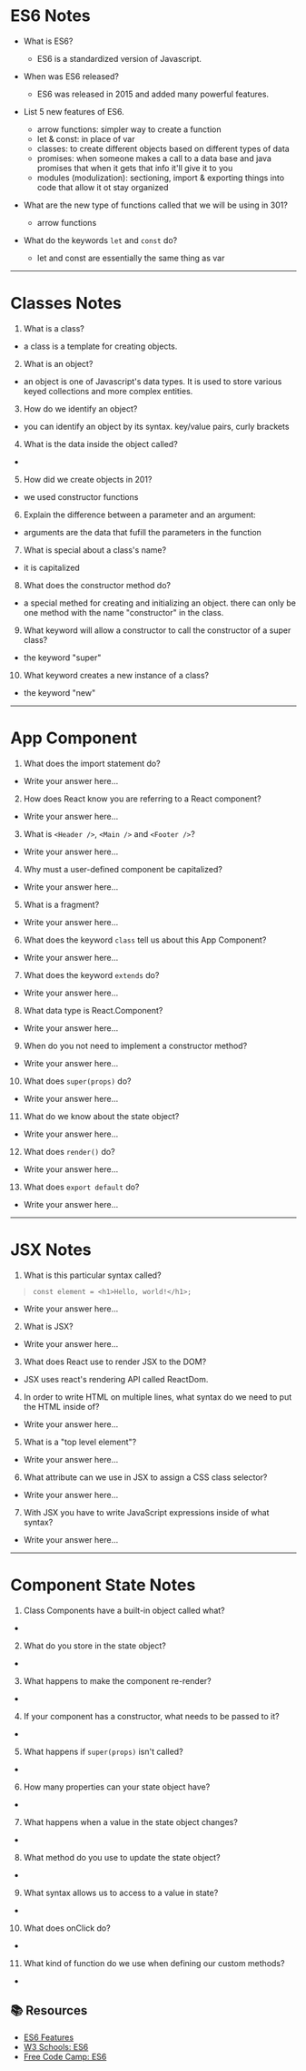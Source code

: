 <!-- <h3 align="center"><a href="class-07/README.md">👈 Back to Table of Contents</a></h3>

--- -->

# ES6 Notes
- What is ES6?
  -  ES6 is a standardized version of Javascript.

- When was ES6 released?
  -  ES6 was released in 2015 and added many powerful features.

- List 5 new features of ES6.
  -  arrow functions: simpler way to create a function 
  -  let & const: in place of var
  -  classes: to create different objects based on different types of data 
  -  promises: when someone makes a call to a data base and java promises that when it gets that info it'll give it to you
  -  modules (modulization): sectioning, import & exporting things into code that allow it ot stay organized

- What are the new type of functions called that we will be using in 301?
  -  arrow functions 

- What do the keywords `let` and `const` do?
  -  let and const are essentially the same thing as var

---
# Classes Notes
1. What is a class?
- a class is a template for creating objects.

2. What is an object?
- an object is one of Javascript's data types. It is used to store various keyed collections and more complex entities. 

3. How do we identify an object?
- you can identify an object by its syntax. key/value pairs, curly brackets

4. What is the data inside the object called?
- 

5. How did we create objects in 201?
- we used constructor functions

6. Explain the difference between a parameter and an argument:
- arguments are the data that fufill the parameters in the function

7. What is special about a class's name?
- it is capitalized

8. What does the constructor method do?
- a special methed for creating and initializing an object. there can only be one method with the name "constructor" in the class. 

9. What keyword will allow a constructor to call the constructor of a super class?
- the keyword "super"

10. What keyword creates a new instance of a class?
- the keyword "new"

---
# App Component
1. What does the import statement do?
- Write your answer here...

2. How does React know you are referring to a React component?
- Write your answer here...

3. What is `<Header />`, `<Main />` and `<Footer />`?
- Write your answer here...

4. Why must a user-defined component be capitalized?
- Write your answer here...

5. What is a fragment?
- Write your answer here...

6. What does the keyword `class` tell us about this App Component?
- Write your answer here...

7. What does the keyword `extends` do?
- Write your answer here...

8. What data type is React.Component?
- Write your answer here...

9. When do you not need to implement a constructor method?
- Write your answer here...

10. What does `super(props)` do?
- Write your answer here...

11. What do we know about the state object?
- Write your answer here...

12. What does `render()` do?
- Write your answer here...

13. What does `export default` do?
- Write your answer here...

---
# JSX Notes 
1. What is this particular syntax called?
> `const element = <h1>Hello, world!</h1>;`
- Write your answer here...

2. What is JSX?
- Write your answer here...

3. What does React use to render JSX to the DOM?
- JSX uses react's rendering API called ReactDom.

4. In order to write HTML on multiple lines, what syntax do we need to put the HTML inside of?
- Write your answer here...

5. What is a "top level element"?
- Write your answer here...

6. What attribute can we use in JSX to assign a CSS class selector?
- Write your answer here...

7. With JSX you have to write JavaScript expressions inside of what syntax?
- Write your answer here...

---
# Component State Notes 
1. Class Components have a built-in object called what?
- 

2. What do you store in the state object?
- 

3. What happens to make the component re-render?
-

4. If your component has a constructor, what needs to be passed to it?
-

5. What happens if `super(props)` isn't called?
- 

6. How many properties can your state object have?
- 

7. What happens when a value in the state object changes?
- 

8. What method do you use to update the state object?
- 

9. What syntax allows us to access to a value in state?
- 

10. What does onClick do?
- 

11. What kind of function do we use when defining our custom methods?
-



## 📚 Resources 
- [ES6 Features](http://es6-features.org/#Constants)
- [W3 Schools: ES6](https://www.w3schools.com/js/js_es6.asp)
- [Free Code Camp: ES6](https://www.freecodecamp.org/learn/javascript-algorithms-and-data-structures/#es6)
